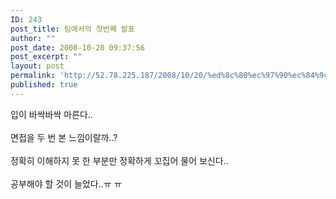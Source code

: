 ```yaml
---
ID: 243
post_title: 팀에서의 첫번째 발표
author: ""
post_date: 2008-10-20 09:37:56
post_excerpt: ""
layout: post
permalink: 'http://52.78.225.187/2008/10/20/%ed%8c%80%ec%97%90%ec%84%9c%ec%9d%98-%ec%b2%ab%eb%b2%88%ec%a7%b8-%eb%b0%9c%ed%91%9c/'
published: true
---
```

입이 바싹바싹 마른다..<BR><BR>면접을 두 번 본 느낌이랄까..?<BR><BR>정확히 이해하지 못 한 부분만 정확하게 꼬집어 물어 보신다..<BR><BR>공부해야 할 것이 늘었다..ㅠ ㅠ
